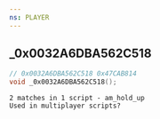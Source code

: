 ```yaml
---
ns: PLAYER
---
```

## _0x0032A6DBA562C518

```c
// 0x0032A6DBA562C518 0x47CAB814
void _0x0032A6DBA562C518();
```

```
2 matches in 1 script - am_hold_up
Used in multiplayer scripts?
```

